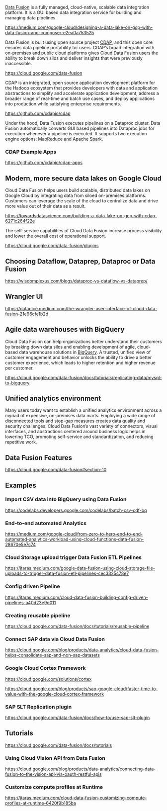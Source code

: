 [Data Fusion]( https://cloud.google.com/data-fusion  ) is a fully managed, cloud-native, scalable data integration platform. It is a
GUI based data integration service for building and managing data pipelines.


https://medium.com/google-cloud/designing-a-data-lake-on-gcp-with-data-fusion-and-composer-e2ea0a753525

Data Fusion is built using open source project [CDAP](https://github.com/cdapio/cdap), and this open core ensures data pipeline portability for users. CDAP’s broad integration with on-premises and public cloud platforms gives Cloud Data Fusion users the ability to break down silos and deliver insights that were previously inaccessible.


https://cloud.google.com/data-fusion


CDAP is an integrated, open source application development platform for the Hadoop ecosystem that provides developers with data and application abstractions to simplify and accelerate application development, address a broader range of real-time and batch use cases, and deploy applications into production while satisfying enterprise requirements.

https://github.com/cdapio/cdap

Under the hood, Data Fusion executes pipelines on a Dataproc cluster. Data Fusion automatically converts GUI based pipelines into Dataproc jobs for execution whenever a pipeline is executed. It supports two execution engine options: MapReduce and Apache Spark.


### CDAP Example Apps

https://github.com/cdapio/cdap-apps

## Modern, more secure data lakes on Google Cloud

Cloud Data Fusion helps users build scalable, distributed data lakes on Google Cloud by integrating data from siloed on-premises platforms. Customers can leverage the scale of the cloud to centralize data and drive more value out of their data as a result. 

https://towardsdatascience.com/building-a-data-lake-on-gcp-with-cdap-6271c264f22e

The self-service capabilities of Cloud Data Fusion increase process visibility and lower the overall cost of operational support.

https://cloud.google.com/data-fusion/plugins


## Choosing Dataflow, Dataprep, Dataproc or Data Fusion

<!--
[[https://storage.googleapis.com/gweb-cloudblog-publish/images/9.19.41_AM.max-800x800.png]]
-->

https://wisdomplexus.com/blogs/dataproc-vs-dataflow-vs-dataprep/


## Wrangler UI

https://datadice.medium.com/the-wrangler-user-interface-of-cloud-data-fusion-21e96cfe1b2d

## Agile data warehouses with BigQuery

Cloud Data Fusion can help organizations better understand their customers by breaking down data silos and enabling development of agile, cloud-based data warehouse solutions in [BigQuery](BigQuery). A trusted, unified view of customer engagement and behavior unlocks the ability to drive a better customer experience, which leads to higher retention and higher revenue per customer.

https://cloud.google.com/data-fusion/docs/tutorials/replicating-data/mysql-to-bigquery

## Unified analytics environment

Many users today want to establish a unified analytics environment across a myriad of expensive, on-premises data marts. Employing a wide range of disconnected tools and stop-gap measures creates data quality and security challenges. Cloud Data Fusion’s vast variety of connectors, visual interfaces, and abstractions centered around business logic helps in lowering TCO, promoting self-service and standardization, and reducing repetitive work.


## Data Fusion Features

https://cloud.google.com/data-fusion#section-10

## Examples

### Import CSV data into BigQuery using Data Fusion

https://codelabs.developers.google.com/codelabs/batch-csv-cdf-bq


### End-to-end automated Analytics 

https://medium.com/google-cloud/from-zero-to-hero-end-to-end-automated-analytics-workload-using-cloud-functions-data-fusion-28670e5e7c74

### Cloud Storage upload trigger Data Fusion ETL Pipelines

https://jtaras.medium.com/google-data-fusion-using-cloud-storage-file-uploads-to-trigger-data-fusion-etl-pipelines-cec3325c78e7

### Config driven Pipeline

https://jtaras.medium.com/cloud-data-fusion-building-config-driven-pipelines-a40d23e9d011

### Creating reusable pipeline

https://cloud.google.com/data-fusion/docs/tutorials/reusable-pipeline

### Connect SAP data via Cloud Data Fusion

https://cloud.google.com/blog/products/data-analytics/cloud-data-fusion-helps-consolidate-sap-and-non-sap-datasets

### Google Cloud Cortex Framework

https://cloud.google.com/solutions/cortex


https://cloud.google.com/blog/products/sap-google-cloud/faster-time-to-value-with-the-google-cloud-cortex-framework

### SAP SLT Replication plugin

https://cloud.google.com/data-fusion/docs/how-to/use-sap-slt-plugin


## Tutorials


https://cloud.google.com/data-fusion/docs/tutorials

### Using Cloud Vision API from Data Fusion

https://cloud.google.com/blog/products/data-analytics/connecting-data-fusion-to-the-vision-api-via-oauth-restful-apis

### Customize compute profiles at Runtime

https://jtaras.medium.com/cloud-data-fusion-customizing-compute-profiles-at-runtime-6420f9b185ba
